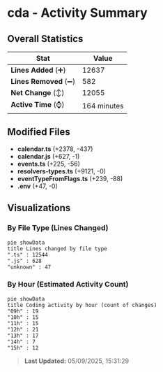 # cda - Activity Summary 

## Overall Statistics

| Stat                   | Value                                                             |
| ---------------------- | ----------------------------------------------------------------- |
| **Lines Added** (➕)   | 12637                                          |
| **Lines Removed** (➖) | 582                                        |
| **Net Change** (↕)    | 12055                |
| **Active Time** (⌚)   | 164 minutes |


## Modified Files
- **calendar.ts** (+2378, -437)
- **calendar.js** (+627, -1)
- **events.ts** (+225, -56)
- **resolvers-types.ts** (+9121, -0)
- **eventTypeFromFlags.ts** (+239, -88)
- **.env** (+47, -0)

## Visualizations

### By File Type (Lines Changed)

```mermaid
pie showData
title Lines changed by file type
".ts" : 12544
".js" : 628
"unknown" : 47
```

### By Hour (Estimated Activity Count)

```mermaid
pie showData
title Coding activity by hour (count of changes)
"09h" : 19
"10h" : 15
"11h" : 15
"12h" : 21
"13h" : 17
"14h" : 7
"15h" : 12
```


> **Last Updated:** 05/09/2025, 15:31:29